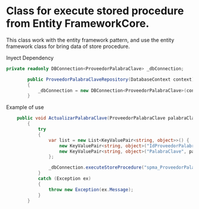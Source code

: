 # Class for execute stored procedure from Entity FrameworkCore.

This class work with the entity framework pattern, and use the entity framework class for bring data of store procedure.

Inyect Dependency
```c#
private readonly DBConnection<ProveedorPalabraClave> _dbConnection;

        public ProveedorPalabraClaveRepository(DatabaseContext context)
        {
            _dbConnection = new DBConnection<ProveedorPalabraClave>(context);
        }
```

Example of use
```c#
    public void ActualizarPalabraClave(ProveedorPalabraClave palabraClave)
        {
            try
            {
                var list = new List<KeyValuePair<string, object>>() {
                    new KeyValuePair<string, object>("IdProveedorPalabraClave", palabraClave.@IdProveedorPalabraClave),
                    new KeyValuePair<string, object>("PalabraClave", palabraClave.PalabraClave),
                };

                _dbConnection.executeStoreProcedure("spma_ProveedorPalabraClave_Actualizar", list);
            }
            catch (Exception ex)
            {
                throw new Exception(ex.Message);
            }
        }
```
